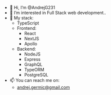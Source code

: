 - 👋 Hi, I’m @AndrejG231
- 👀 I’m interested in Full Stack web development..
- 💽 My stack: 
  - TypeScript
  - Frontend:
    - React
    - NextJS
    - Apollo
   - Backend:
     - NodeJS
     - Express
     - GraphQL
     - TypeORM
     - PostgreSQL
- 📫 You can reach me on:
  - andrej.germic@gmail.com
